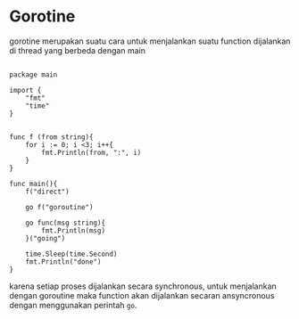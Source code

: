 # Gorotine

gorotine merupakan suatu cara untuk menjalankan suatu function dijalankan di thread yang berbeda dengan main

```

package main

import {
    "fmt"
    "time"
}


func f (from string){
    for i := 0; i <3; i++{
        fmt.Println(from, ":", i)
    }
}

func main(){
    f("direct")

    go f("goroutine")

    go func(msg string){
        fmt.Println(msg)
    }("going")

    time.Sleep(time.Second)
    fmt.Println("done")
}

```

karena setiap proses dijalankan secara synchronous, untuk menjalankan dengan goroutine maka function akan dijalankan secaran ansyncronous dengan menggunakan perintah `go`.



